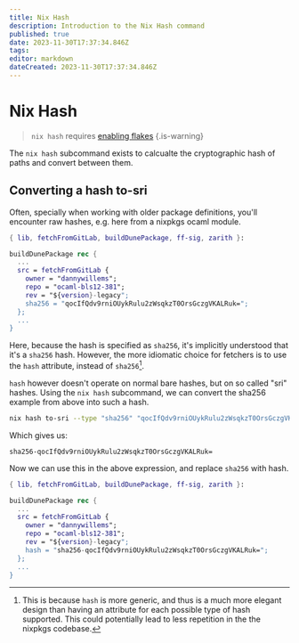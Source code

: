```yaml
---
title: Nix Hash
description: Introduction to the Nix Hash command
published: true
date: 2023-11-30T17:37:34.846Z
tags: 
editor: markdown
dateCreated: 2023-11-30T17:37:34.846Z
---
```


# Nix Hash
> `nix hash` requires [enabling flakes](/nix/experimental_features)
{.is-warning}

The `nix hash` subcommand exists to calcualte the cryptographic hash of paths and convert between them.

## Converting a hash to-sri

Often, specially when working with older package definitions, you'll encounter raw hashes, e.g. here from a nixpkgs ocaml module.

```nix
{ lib, fetchFromGitLab, buildDunePackage, ff-sig, zarith }:

buildDunePackage rec {
  ...
  src = fetchFromGitLab {
    owner = "dannywillems";
    repo = "ocaml-bls12-381";
    rev = "${version}-legacy";
    sha256 = "qocIfQdv9rniOUykRulu2zWsqkzT0OrsGczgVKALRuk=";
  };
  ...
}
```

Here, because the hash is specified as `sha256`, it's implicitly understood that it's a `sha256` hash.  However, the more idiomatic choice for fetchers is to use the `hash` attribute, instead of `sha256`[^1]. 

`hash` however doesn't operate on normal bare hashes, but on so called "sri" hashes. Using the `nix hash` subcommand, we can convert the sha256 example from above into such a hash.

```bash
nix hash to-sri --type "sha256" "qocIfQdv9rniOUykRulu2zWsqkzT0OrsGczgVKALRuk="
```

Which gives us:

```
sha256-qocIfQdv9rniOUykRulu2zWsqkzT0OrsGczgVKALRuk=
```

Now we can use this in the above expression, and replace `sha256` with hash.


```nix
{ lib, fetchFromGitLab, buildDunePackage, ff-sig, zarith }:

buildDunePackage rec {
  ...
  src = fetchFromGitLab {
    owner = "dannywillems";
    repo = "ocaml-bls12-381";
    rev = "${version}-legacy";
    hash = "sha256-qocIfQdv9rniOUykRulu2zWsqkzT0OrsGczgVKALRuk=";
  };
  ...
}
```

[^1]: This is because `hash` is more generic, and thus is a much more elegant design than having an attribute for each possible type of hash supported. This could potentially lead to less repetition in the the nixpkgs codebase.
